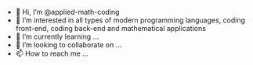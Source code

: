 - 👋 Hi, I’m @applied-math-coding
- 👀 I’m interested in all types of modern programming languages, coding front-end, coding back-end and mathematical applications
- 🌱 I’m currently learning ...
- 💞️ I’m looking to collaborate on ...
- 📫 How to reach me ...

<!---
applied-math-coding/applied-math-coding is a ✨ special ✨ repository because its `README.md` (this file) appears on your GitHub profile.
You can click the Preview link to take a look at your changes.
--->
